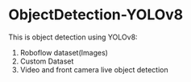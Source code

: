 # ObjectDetection-YOLOv8

This is object detection using YOLOv8:

1. Roboflow dataset(Images)
2. Custom Dataset
3. Video and front camera live object detection